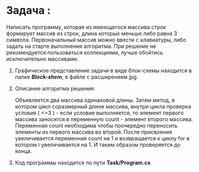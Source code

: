 # **Задача :**

Написать программу, которая из имеющегося массива строк формирует массив из строк, длина которых меньше либо равна 3 символа. Первоначальный массив можно ввести с клавиатуры, либо задать на старте выполнения алгоритма. При решение не рекомендуется пользоваться коллекциями, лучше обойтись исключительно массивами.

1. Графическое представление задачи в виде блок-схемы находится в папке ***Block-shem***, в файле с расширением jpg.


2. Описание алгоритма решения:

    Объявляется два массива одинаковой длины. Затем метод, в котором цикл соразмерный длине массива, внутри цикла проверка условия ( <=3 ) - если условие выполняется, то элемент первого массива заносится в переменную count - элемент второго массива. Переменная count необходима чтобы поочередно переносить элементы из первого массива во второй. После присвоения увеличивается переменная count на 1 и возвращается к циклу for в котором i увеличивается на 1. И таким образом проверяется до конца.

3. Код программы находится по пути **Task/Program.cs**